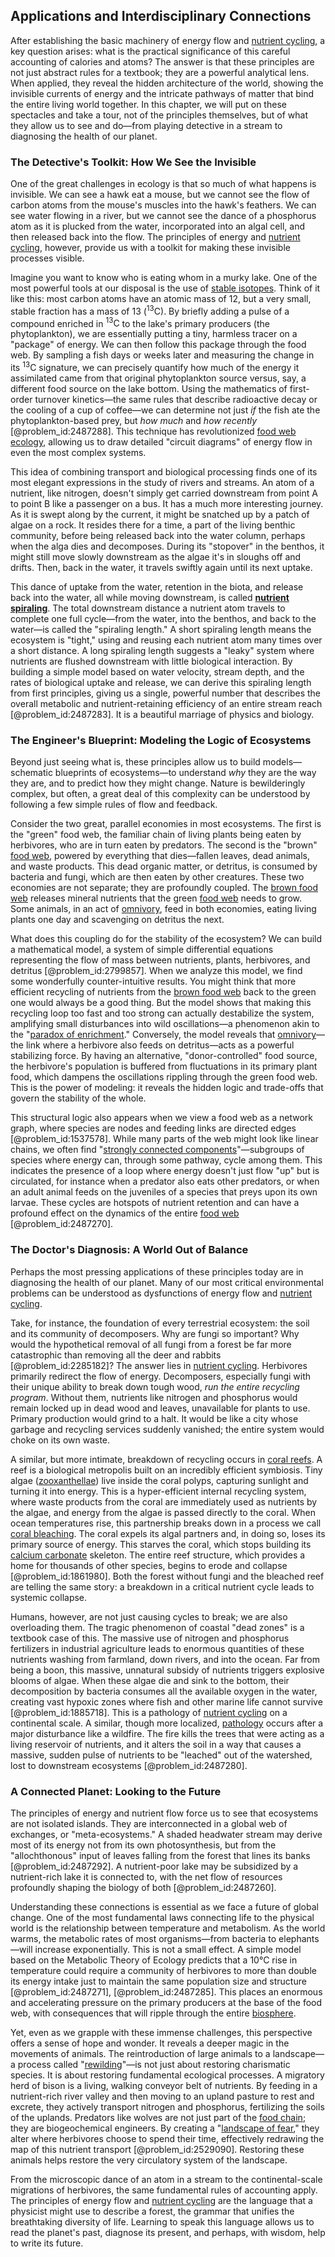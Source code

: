 ## Applications and Interdisciplinary Connections

After establishing the basic machinery of energy flow and [nutrient cycling](@article_id:143197), a key question arises: what is the practical significance of this careful accounting of calories and atoms? The answer is that these principles are not just abstract rules for a textbook; they are a powerful analytical lens. When applied, they reveal the hidden architecture of the world, showing the invisible currents of energy and the intricate pathways of matter that bind the entire living world together. In this chapter, we will put on these spectacles and take a tour, not of the principles themselves, but of what they allow us to see and do—from playing detective in a stream to diagnosing the health of our planet.

### The Detective's Toolkit: How We See the Invisible

One of the great challenges in ecology is that so much of what happens is invisible. We can see a hawk eat a mouse, but we cannot see the flow of carbon atoms from the mouse's muscles into the hawk's feathers. We can see water flowing in a river, but we cannot see the dance of a phosphorus atom as it is plucked from the water, incorporated into an algal cell, and then released back into the flow. The principles of energy and [nutrient cycling](@article_id:143197), however, provide us with a toolkit for making these invisible processes visible.

Imagine you want to know who is eating whom in a murky lake. One of the most powerful tools at our disposal is the use of [stable isotopes](@article_id:164048). Think of it like this: most carbon atoms have an atomic mass of 12, but a very small, stable fraction has a mass of 13 ($^{13}\text{C}$). By briefly adding a pulse of a compound enriched in $^{13}\text{C}$ to the lake's primary producers (the phytoplankton), we are essentially putting a tiny, harmless tracer on a "package" of energy. We can then follow this package through the food web. By sampling a fish days or weeks later and measuring the change in its $^{13}\text{C}$ signature, we can precisely quantify how much of the energy it assimilated came from that original phytoplankton source versus, say, a different food source on the lake bottom. Using the mathematics of first-order turnover kinetics—the same rules that describe radioactive decay or the cooling of a cup of coffee—we can determine not just *if* the fish ate the phytoplankton-based prey, but *how much* and *how recently* [@problem_id:2487288]. This technique has revolutionized [food web ecology](@article_id:194761), allowing us to draw detailed "circuit diagrams" of energy flow in even the most complex systems.

This idea of combining transport and biological processing finds one of its most elegant expressions in the study of rivers and streams. An atom of a nutrient, like nitrogen, doesn't simply get carried downstream from point A to point B like a passenger on a bus. It has a much more interesting journey. As it is swept along by the current, it might be snatched up by a patch of algae on a rock. It resides there for a time, a part of the living benthic community, before being released back into the water column, perhaps when the alga dies and decomposes. During its "stopover" in the benthos, it might still move slowly downstream as the algae it's in sloughs off and drifts. Then, back in the water, it travels swiftly again until its next uptake.

This dance of uptake from the water, retention in the biota, and release back into the water, all while moving downstream, is called **[nutrient spiraling](@article_id:190099)**. The total downstream distance a nutrient atom travels to complete one full cycle—from the water, into the benthos, and back to the water—is called the "spiraling length." A short spiraling length means the ecosystem is "tight," using and reusing each nutrient atom many times over a short distance. A long spiraling length suggests a "leaky" system where nutrients are flushed downstream with little biological interaction. By building a simple model based on water velocity, stream depth, and the rates of biological uptake and release, we can derive this spiraling length from first principles, giving us a single, powerful number that describes the overall metabolic and nutrient-retaining efficiency of an entire stream reach [@problem_id:2487283]. It is a beautiful marriage of physics and biology.

### The Engineer's Blueprint: Modeling the Logic of Ecosystems

Beyond just seeing what is, these principles allow us to build models—schematic blueprints of ecosystems—to understand *why* they are the way they are, and to predict how they might change. Nature is bewilderingly complex, but often, a great deal of this complexity can be understood by following a few simple rules of flow and feedback.

Consider the two great, parallel economies in most ecosystems. The first is the "green" food web, the familiar chain of living plants being eaten by herbivores, who are in turn eaten by predators. The second is the "brown" [food web](@article_id:139938), powered by everything that dies—fallen leaves, dead animals, and waste products. This dead organic matter, or detritus, is consumed by bacteria and fungi, which are then eaten by other creatures. These two economies are not separate; they are profoundly coupled. The [brown food web](@article_id:193297) releases mineral nutrients that the green [food web](@article_id:139938) needs to grow. Some animals, in an act of [omnivory](@article_id:191717), feed in both economies, eating living plants one day and scavenging on detritus the next.

What does this coupling do for the stability of the ecosystem? We can build a mathematical model, a system of simple differential equations representing the flow of mass between nutrients, plants, herbivores, and detritus [@problem_id:2799857]. When we analyze this model, we find some wonderfully counter-intuitive results. You might think that more efficient recycling of nutrients from the [brown food web](@article_id:193297) back to the green one would always be a good thing. But the model shows that making this recycling loop too fast and too strong can actually destabilize the system, amplifying small disturbances into wild oscillations—a phenomenon akin to the "[paradox of enrichment](@article_id:162747)." Conversely, the model reveals that [omnivory](@article_id:191717)—the link where a herbivore also feeds on detritus—acts as a powerful stabilizing force. By having an alternative, "donor-controlled" food source, the herbivore's population is buffered from fluctuations in its primary plant food, which dampens the oscillations rippling through the green food web. This is the power of modeling: it reveals the hidden logic and trade-offs that govern the stability of the whole.

This structural logic also appears when we view a food web as a network graph, where species are nodes and feeding links are directed edges [@problem_id:1537578]. While many parts of the web might look like linear chains, we often find "[strongly connected components](@article_id:269689)"—subgroups of species where energy can, through some pathway, cycle among them. This indicates the presence of a loop where energy doesn't just flow "up" but is circulated, for instance when a predator also eats other predators, or when an adult animal feeds on the juveniles of a species that preys upon its own larvae. These cycles are hotspots of nutrient retention and can have a profound effect on the dynamics of the entire [food web](@article_id:139938) [@problem_id:2487270].

### The Doctor's Diagnosis: A World Out of Balance

Perhaps the most pressing applications of these principles today are in diagnosing the health of our planet. Many of our most critical environmental problems can be understood as dysfunctions of energy flow and [nutrient cycling](@article_id:143197).

Take, for instance, the foundation of every terrestrial ecosystem: the soil and its community of decomposers. Why are fungi so important? Why would the hypothetical removal of all fungi from a forest be far more catastrophic than removing all the deer and rabbits [@problem_id:2285182]? The answer lies in [nutrient cycling](@article_id:143197). Herbivores primarily redirect the flow of energy. Decomposers, especially fungi with their unique ability to break down tough wood, *run the entire recycling program*. Without them, nutrients like nitrogen and phosphorus would remain locked up in dead wood and leaves, unavailable for plants to use. Primary production would grind to a halt. It would be like a city whose garbage and recycling services suddenly vanished; the entire system would choke on its own waste.

A similar, but more intimate, breakdown of recycling occurs in [coral reefs](@article_id:272158). A reef is a biological metropolis built on an incredibly efficient symbiosis. Tiny algae ([zooxanthellae](@article_id:265038)) live inside the coral polyps, capturing sunlight and turning it into energy. This is a hyper-efficient internal recycling system, where waste products from the coral are immediately used as nutrients by the algae, and energy from the algae is passed directly to the coral. When ocean temperatures rise, this partnership breaks down in a process we call [coral bleaching](@article_id:147358). The coral expels its algal partners and, in doing so, loses its primary source of energy. This starves the coral, which stops building its [calcium carbonate](@article_id:190364) skeleton. The entire reef structure, which provides a home for thousands of other species, begins to erode and collapse [@problem_id:1861980]. Both the forest without fungi and the bleached reef are telling the same story: a breakdown in a critical nutrient cycle leads to systemic collapse.

Humans, however, are not just causing cycles to break; we are also overloading them. The tragic phenomenon of coastal "dead zones" is a textbook case of this. The massive use of nitrogen and phosphorus fertilizers in industrial agriculture leads to enormous quantities of these nutrients washing from farmland, down rivers, and into the ocean. Far from being a boon, this massive, unnatural subsidy of nutrients triggers explosive blooms of algae. When these algae die and sink to the bottom, their decomposition by bacteria consumes all the available oxygen in the water, creating vast hypoxic zones where fish and other marine life cannot survive [@problem_id:1885718]. This is a pathology of [nutrient cycling](@article_id:143197) on a continental scale. A similar, though more localized, [pathology](@article_id:193146) occurs after a major disturbance like a wildfire. The fire kills the trees that were acting as a living reservoir of nutrients, and it alters the soil in a way that causes a massive, sudden pulse of nutrients to be "leached" out of the watershed, lost to downstream ecosystems [@problem_id:2487280].

### A Connected Planet: Looking to the Future

The principles of energy and nutrient flow force us to see that ecosystems are not isolated islands. They are interconnected in a global web of exchanges, or "meta-ecosystems." A shaded headwater stream may derive most of its energy not from its own photosynthesis, but from the "allochthonous" input of leaves falling from the forest that lines its banks [@problem_id:2487292]. A nutrient-poor lake may be subsidized by a nutrient-rich lake it is connected to, with the net flow of resources profoundly shaping the biology of both [@problem_id:2487260].

Understanding these connections is essential as we face a future of global change. One of the most fundamental laws connecting life to the physical world is the relationship between temperature and metabolism. As the world warms, the metabolic rates of most organisms—from bacteria to elephants—will increase exponentially. This is not a small effect. A simple model based on the Metabolic Theory of Ecology predicts that a 10°C rise in temperature could require a community of herbivores to more than double its energy intake just to maintain the same population size and structure [@problem_id:2487271], [@problem_id:2487285]. This places an enormous and accelerating pressure on the primary producers at the base of the food web, with consequences that will ripple through the entire [biosphere](@article_id:183268).

Yet, even as we grapple with these immense challenges, this perspective offers a sense of hope and wonder. It reveals a deeper magic in the movements of animals. The reintroduction of large animals to a landscape—a process called "[rewilding](@article_id:140504)"—is not just about restoring charismatic species. It is about restoring fundamental ecological processes. A migratory herd of bison is a living, walking conveyor belt of nutrients. By feeding in a nutrient-rich river valley and then moving to an upland pasture to rest and excrete, they actively transport nitrogen and phosphorus, fertilizing the soils of the uplands. Predators like wolves are not just part of the [food chain](@article_id:143051); they are biogeochemical engineers. By creating a "[landscape of fear](@article_id:189775)," they alter where herbivores choose to spend their time, effectively redrawing the map of this nutrient transport [@problem_id:2529090]. Restoring these animals helps restore the very circulatory system of the landscape.

From the microscopic dance of an atom in a stream to the continental-scale migrations of herbivores, the same fundamental rules of accounting apply. The principles of energy flow and [nutrient cycling](@article_id:143197) are the language that a physicist might use to describe a forest, the grammar that unifies the breathtaking diversity of life. Learning to speak this language allows us to read the planet's past, diagnose its present, and perhaps, with wisdom, help to write its future.